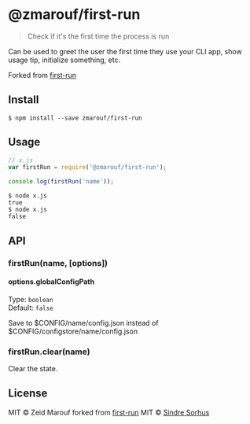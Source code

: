 # @zmarouf/first-run

> Check if it's the first time the process is run

Can be used to greet the user the first time they use your CLI app, show usage tip, initialize something, etc.

Forked from [first-run](https://github.com/sindresorhus/first-run)

## Install

```
$ npm install --save zmarouf/first-run
```


## Usage

```js
// x.js
var firstRun = require('@zmarouf/first-run');

console.log(firstRun('name'));
```

```
$ node x.js
true
$ node x.js
false
```


## API

### firstRun(name, [options])

#### options.globalConfigPath

Type: `boolean`  
Default: `false`

Save to $CONFIG/name/config.json instead of $CONFIG/configstore/name/config.json

### firstRun.clear(name)

Clear the state.


## License
MIT © Zeid Marouf forked from [first-run](https://github.com/sindresorhus/first-run)
MIT © [Sindre Sorhus](http://sindresorhus.com)
